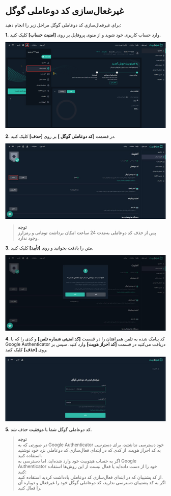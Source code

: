 # غیرغعال‌سازی کد دوعاملی گوگل
برای غیرفعال‌سازی کد دوعاملی گوگل مراحل زیر را انجام دهید:

**1.**	وارد حساب کاربری خود شوید و از منوی پروفایل بر روی **[امنیت حساب]** کلیک کنید.

![امنیت حساب](./Images/account-security.png)

**2.** در قسمت **[کد دوعاملی گوگل ]** بر روی **[حذف]** کلیک کنید.

![غیرفعال‌سازی کد دوعاملی گوگل](./Images/disable-2FA.jpg)

> **توجه**<br>  پس از حذف کد دوعاملی به‌مدت 24 ساعت امکان برداشت تومانی و رمزارز وجود ندارد.

**3.** متن را بادقت بخوانید و روی **[تأیید]** کلیک کنید.

![تأیید حذف کد دوعاملی گوگل](./Images/verify-delete-2FA.jpg)

**4.**  کد پیامک شده به تلفن همراهتان را در قسمت **[کد امنیتی شماره تلفن]** و کدی را که با Google Authenticator دریافت می‌کنید در قسمت **[کد احراز هویت]** وارد کنید. سپس بر روی **[حذف]** کلیک کنید.

![ورود کد امنیتی برای غیرفعال کردن کد دوعاملی](./Images/disable-2FA-security-code.jpg)

**5.** کد دوعاملی گوگل شما با موفقیت حذف شد.

>**توجه**<br> در صورتی که به Google Authenticator خود دسترسی نداشتید، برای دسترسی به کد احراز هویت، از کدی که در ابتدای فعال‌سازی کد دوعاملی نزد خود نوشتید استفاده کنید. <br>
>  اگر به حساب هیتوبیت خود وارد شده‌اید، اما دسترسی به Google Authenticator خود را از دست داده‌اید یا فعال نیست از این روش‌ها استفاده کنید:<br>  از کد پشتیبان که در ابتدای فعال‌سازی کد دوعاملی یادداشت کردید استفاده کنید.<br>  اگر به کد پشتیبان دسترسی ندارید، کد دوعاملی گوگل خود را غیرفعال و دوباره آن را فعال کنید.
